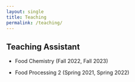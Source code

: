 ```yaml
---
layout: single
title: Teaching
permalink: /teaching/
---
```


## Teaching Assistant

* Food Chemistry (Fall 2022, Fall 2023)

* Food Processing 2 (Spring 2021, Spring 2022)
  
